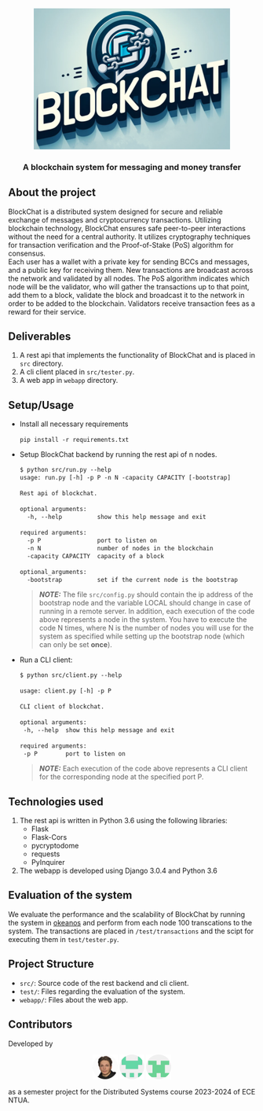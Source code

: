 <p align="center">
    <br>
    <img src="etc/logo.png" alt="Blockchat" width="400"/>
    <br>
<p>

<h3 align="center">
A blockchain system for messaging and money transfer
</h3>


## About the project

BlockChat is a distributed system designed for secure and reliable exchange of messages and cryptocurrency transactions. Utilizing blockchain technology, BlockChat ensures safe peer-to-peer interactions without the need for a central authority. It utilizes cryptography techniques for transaction verification and the Proof-of-Stake (PoS) algorithm for consensus. <br>
Each user has a wallet with a private key for sending BCCs and messages, and a public key for receiving them. New transactions are broadcast across the network and validated by all nodes. The PoS algorithm indicates which node will be the validator, who will gather the transactions up to that point, add them to a block, validate the block and broadcast it to the network in order to be added to the blockchain. Validators receive transaction fees as a reward for their service.


## Deliverables

1. A rest api that implements the functionality of BlockChat and is placed in `src` directory.
2. A cli client placed in `src/tester.py`.
3. A web app in `webapp` directory.

## Setup/Usage

- Install all necessary requirements

    `pip install -r requirements.txt`

- Setup BlockChat backend by running the rest api of n nodes.

    ```
    $ python src/run.py --help
    usage: run.py [-h] -p P -n N -capacity CAPACITY [-bootstrap]

    Rest api of blockchat.

    optional arguments:
      -h, --help          show this help message and exit

    required arguments:
      -p P                port to listen on
      -n N                number of nodes in the blockchain
      -capacity CAPACITY  capacity of a block

    optional_arguments:
      -bootstrap          set if the current node is the bootstrap
    ```
    
    > **_NOTE:_** The file `src/config.py` should contain the ip address of the bootstrap node and the variable LOCAL should change in case of running in a remote server. In addition, each execution of the code above represents a node in the system. You have to execute the code N times, where N is the number of nodes you will use for the system as specified while setting up the bootstrap node (which can only be set **once**).

- Run a CLI client:

     ```
     $ python src/client.py --help

    usage: client.py [-h] -p P

    CLI client of blockchat.

    optional arguments:
      -h, --help  show this help message and exit

    required arguments:
      -p P        port to listen on
    ```

    > **_NOTE:_** Each execution of the code above represents a CLI client for the corresponding node at the specified port P.


## Technologies used

1. The rest api is written in Python 3.6 using the following libraries: 
    - Flask
    - Flask-Cors
    - pycryptodome
    - requests
    - PyInquirer
2. The webapp is developed using Django 3.0.4 and Python 3.6

## Evaluation of the system

We evaluate the performance and the scalability of BlockChat by running the system in [okeanos](https://okeanos-knossos.grnet.gr/home/) and perform from each node 100 transcations to the system. The transactions are placed in `/test/transactions` and the scipt for executing them in `test/tester.py`. 

## Project Structure

- `src/`: Source code of the rest backend and cli client.
- `test/`: Files regarding the evaluation of the system.
- `webapp/`: Files about the web app.

## Contributors

Developed by

<p align="center">
    <a href="https://github.com/petrosrapto"> <img src="etc/petrosrapto.png" width="10%"></a>  <a href="https://github.com/kostis25"><img src="etc/kostis25.png" width="10%"></a>  <a href="https://github.com/GrigoriosTsenos"><img src="etc/GrigoriosTsenos.png" width="10%"></a>
<p>
    
as a semester project for the Distributed Systems course 2023-2024 of ECE NTUA.

